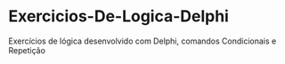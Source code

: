 # Exercicios-De-Logica-Delphi
Exercícios de lógica desenvolvido com Delphi, comandos Condicionais e Repetição
